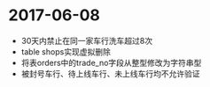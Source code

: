 2017-06-08
==========

 * 30天内禁止在同一家车行洗车超过8次
 * table shops实现虚拟删除
 * 将表orders中的trade_no字段从整型修改为字符串型
 * 被封号车行、待上线车行、未上线车行均不允许验证
